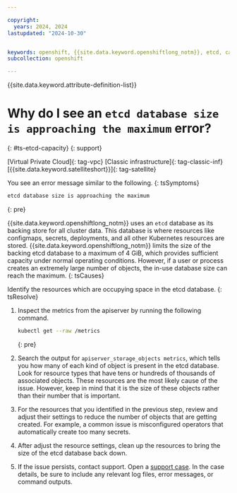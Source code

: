 ```yaml
---

copyright:
  years: 2024, 2024
lastupdated: "2024-10-30"


keywords: openshift, {{site.data.keyword.openshiftlong_notm}}, etcd, capacity, database, limits
subcollection: openshift

---
```


{{site.data.keyword.attribute-definition-list}}




# Why do I see an `etcd database size is approaching the maximum` error?
{: #ts-etcd-capacity}
{: support}

[Virtual Private Cloud]{: tag-vpc} [Classic infrastructure]{: tag-classic-inf} [{{site.data.keyword.satelliteshort}}]{: tag-satellite}

You see an error message similar to the following.
{: tsSymptoms}

```sh
etcd database size is approaching the maximum
```
{: pre}

{{site.data.keyword.openshiftlong_notm}} uses an `etcd` database as its backing store for all cluster data. This database is where resources like configmaps, secrets, deployments, and all other Kubernetes resources are stored. {{site.data.keyword.openshiftlong_notm}} limits the size of the backing etcd database to a maximum of 4 GiB, which provides sufficient capacity under normal operating conditions. However, if a user or process creates an extremely large number of objects, the in-use database size can reach the maximum.
{: tsCauses}

Identify the resources which are occupying space in the etcd database.
{: tsResolve}


1. Inspect the metrics from the apiserver by running the following command.
    ```sh
    kubectl get --raw /metrics
    ```
    {: pre}
    
1. Search the output for `apiserver_storage_objects metrics`, which tells you how many of each kind of object is present in the etcd database. Look for resource types that have tens or hundreds of thousands of associated objects. These resources are the most likely cause of the issue. However, keep in mind that it is the size of these objects rather than their number that is important.

1. For the resources that you identified in the previous step, review and adjust their settings to reduce the number of objects that are getting created. For example, a common issue is misconfigured operators that automatically create too many secrets.

1. After adjust the resource settings, clean up the resources to bring the size of the etcd database back down.

1. If the issue persists, contact support. Open a [support case](/docs/account?topic=account-using-avatar). In the case details, be sure to include any relevant log files, error messages, or command outputs.
